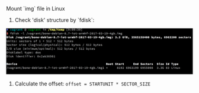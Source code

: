 Mount \`img\` file in Linux

1. Check 'disk' structure by \`fdisk\`: 

![](/assets/check_img.png)

1. Calculate the offset: `offset = STARTUNIT * SECTOR_SIZE`



